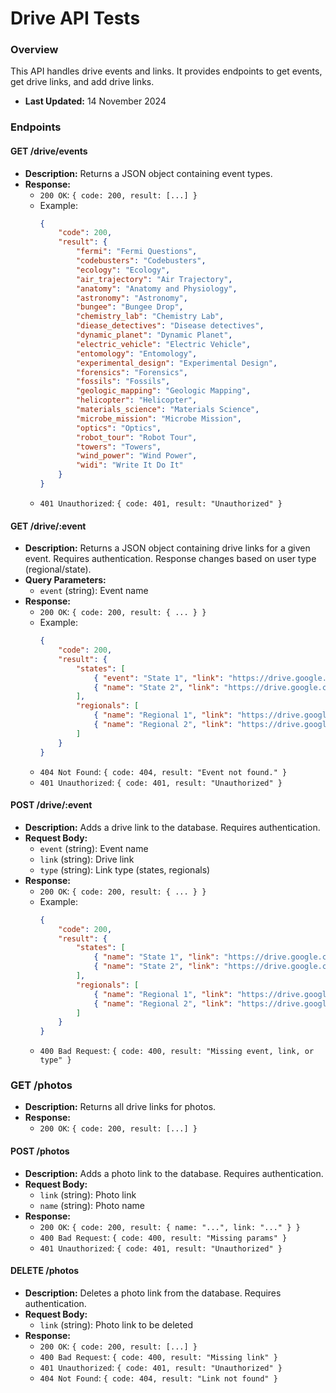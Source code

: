# Drive API Tests

### Overview
This API handles drive events and links. It provides endpoints to get events, get drive links, and add drive links.
- **Last Updated:** 14 November 2024

### Endpoints

#### GET /drive/events
- **Description:** Returns a JSON object containing event types.
- **Response:**
	- `200 OK`: `{ code: 200, result: [...] }`
	- Example:
		```json
		{
			"code": 200,
			"result": {
				"fermi": "Fermi Questions",
				"codebusters": "Codebusters",
				"ecology": "Ecology",
				"air_trajectory": "Air Trajectory",
				"anatomy": "Anatomy and Physiology",
				"astronomy": "Astronomy",
				"bungee": "Bungee Drop",
				"chemistry_lab": "Chemistry Lab",
				"diease_detectives": "Disease detectives",
				"dynamic_planet": "Dynamic Planet",
				"electric_vehicle": "Electric Vehicle",
				"entomology": "Entomology",
				"experimental_design": "Experimental Design",
				"forensics": "Forensics",
				"fossils": "Fossils",
				"geologic_mapping": "Geologic Mapping",
				"helicopter": "Helicopter",
				"materials_science": "Materials Science",
				"microbe_mission": "Microbe Mission",
				"optics": "Optics",
				"robot_tour": "Robot Tour",
				"towers": "Towers",
				"wind_power": "Wind Power",
				"widi": "Write It Do It"
			}
		}
		```
	- `401 Unauthorized`: `{ code: 401, result: "Unauthorized" }`

#### GET /drive/:event
- **Description:** Returns a JSON object containing drive links for a given event. Requires authentication. Response changes based on user type (regional/state).
- **Query Parameters:**
	- `event` (string): Event name
- **Response:**
	- `200 OK`: `{ code: 200, result: { ... } }`
	- Example:
		```json
		{
			"code": 200,
			"result": {
				"states": [
					{ "event": "State 1", "link": "https://drive.google.com/..." },
					{ "name": "State 2", "link": "https://drive.google.com/..." }
				],
				"regionals": [
					{ "name": "Regional 1", "link": "https://drive.google.com/..." },
					{ "name": "Regional 2", "link": "https://drive.google.com/..." }
				]
			}
		}

		```
	- `404 Not Found`: `{ code: 404, result: "Event not found." }`
	- `401 Unauthorized`: `{ code: 401, result: "Unauthorized" }`

#### POST /drive/:event
- **Description:** Adds a drive link to the database. Requires authentication.
- **Request Body:**
	- `event` (string): Event name
	- `link` (string): Drive link
	- `type` (string): Link type (states, regionals)
- **Response:**
	- `200 OK`: `{ code: 200, result: { ... } }`
	- Example:
		```json
		{
			"code": 200,
			"result": {
				"states": [
					{ "name": "State 1", "link": "https://drive.google.com/..." },
					{ "name": "State 2", "link": "https://drive.google.com/..." }
				],
				"regionals": [
					{ "name": "Regional 1", "link": "https://drive.google.com/..." },
					{ "name": "Regional 2", "link": "https://drive.google.com/..." }
				]
			}
		}
		```
	- `400 Bad Request`: `{ code: 400, result: "Missing event, link, or type" }`

### GET /photos
- **Description:** Returns all drive links for photos.
- **Response:**
	- `200 OK`: `{ code: 200, result: [...] }`

#### POST /photos
- **Description:** Adds a photo link to the database. Requires authentication.
- **Request Body:**
	- `link` (string): Photo link
	- `name` (string): Photo name
- **Response:**
	- `200 OK`: `{ code: 200, result: { name: "...", link: "..." } }`
	- `400 Bad Request`: `{ code: 400, result: "Missing params" }`
	- `401 Unauthorized`: `{ code: 401, result: "Unauthorized" }`

#### DELETE /photos
- **Description:** Deletes a photo link from the database. Requires authentication.
- **Request Body:**
	- `link` (string): Photo link to be deleted
- **Response:**
	- `200 OK`: `{ code: 200, result: [...] }`
	- `400 Bad Request`: `{ code: 400, result: "Missing link" }`
	- `401 Unauthorized`: `{ code: 401, result: "Unauthorized" }`
	- `404 Not Found`: `{ code: 404, result: "Link not found" }`